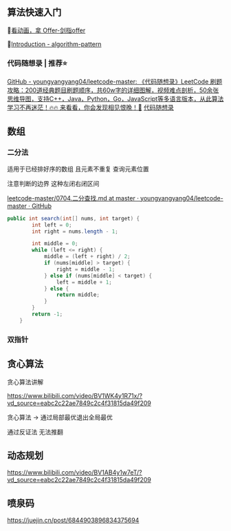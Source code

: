 ## 算法快速入门
🍚[看动画，拿 Offer-剑指offer](https://blog.algomooc.com/)

🥜[Introduction - algorithm-pattern](https://greyireland.gitbook.io/algorithm-pattern/)

### 代码随想录 | 推荐⭐
[GitHub - youngyangyang04/leetcode-master: 《代码随想录》LeetCode 刷题攻略：200道经典题目刷题顺序，共60w字的详细图解，视频难点剖析，50余张思维导图，支持C++，Java，Python，Go，JavaScript等多语言版本，从此算法学习不再迷茫！🔥🔥 来看看，你会发现相见恨晚！🚀](https://github.com/youngyangyang04/leetcode-master)
[代码随想录](https://www.bilibili.com/video/BV1fA4y1o715/?spm_id_from=333.788&vd_source=eabc2c22ae7849c2c4f31815da49f209)


## 数组

### 二分法

适用于已经排好序的数组 且元素不重复 查询元素位置

注意判断的边界 这种左闭右闭区间

[leetcode-master/0704.二分查找.md at master · youngyangyang04/leetcode-master · GitHub](https://github.com/youngyangyang04/leetcode-master/blob/master/problems/0704.%E4%BA%8C%E5%88%86%E6%9F%A5%E6%89%BE.md)

```java
public int search(int[] nums, int target) {
        int left = 0;
        int right = nums.length - 1;

        int middle = 0;
        while (left <= right) {
            middle = (left + right) / 2;
            if (nums[middle] > target) {
                right = middle - 1;
            } else if (nums[middle] < target) {
                left = middle + 1;
            } else {
                return middle;
            }
        }
        return -1;
    }
```

### 双指针

## 贪心算法

贪心算法讲解

https://www.bilibili.com/video/BV1WK4y1R71x/?vd_source=eabc2c22ae7849c2c4f31815da49f209

贪心算法 -> 通过局部最优退出全局最优

通过反证法 无法推翻

## 动态规划

https://www.bilibili.com/video/BV1AB4y1w7eT/?vd_source=eabc2c22ae7849c2c4f31815da49f209


## 喷泉码
https://juejin.cn/post/6844903896834375694